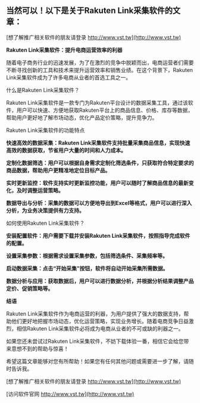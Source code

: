 ## **当然可以！以下是关于Rakuten Link采集软件的文章：**

[想了解推广相关软件的朋友请登录 http://www.vst.tw](http://www.vst.tw)

**Rakuten Link采集软件：提升电商运营效率的利器**

随着电子商务行业的迅速发展，为了在激烈的竞争中脱颖而出，电商运营者们需要不断寻找创新的工具和技术来提升运营效率和销售业绩。在这个背景下，Rakuten Link采集软件成为了许多电商从业者的首选工具之一。

什么是Rakuten Link采集软件？

Rakuten Link采集软件是一款专门为Rakuten平台设计的数据采集工具，通过该软件，用户可以快速、方便地获取Rakuten平台上的商品信息、价格、库存等数据，帮助用户更好地了解市场动态，优化产品定价策略，提升竞争力。

Rakuten Link采集软件的功能特点

**快速高效的数据采集：Rakuten Link采集软件支持批量采集商品信息，实现快速高效的数据获取，节省用户大量的时间和人力成本。**

**定制化数据筛选：用户可以根据自身需求定制化筛选条件，只获取符合特定要求的商品数据，帮助用户更精准地定位目标产品。**

**实时更新监控：软件支持实时更新监控功能，用户可以随时了解商品信息的最新变化，及时调整运营策略。**

**数据导出与分析：采集的数据可以方便地导出到Excel等格式，用户可以进行深入分析，为业务决策提供有力支持。**

如何使用Rakuten Link采集软件？

**安装配置软件：用户需要下载并安装Rakuten Link采集软件，按照指导完成软件的配置。**

**设置采集参数：根据需求设置采集参数，包括筛选条件、采集频率等。**

**启动数据采集：点击“开始采集”按钮，软件将自动开始采集所需数据。**

**数据分析与应用：获取数据后，用户可以进行数据分析，并根据分析结果调整产品定价、促销策略等。**

**结语**

Rakuten Link采集软件作为电商运营的利器，为用户提供了强大的数据支持，帮助他们更好地把握市场动态，优化运营策略，实现业务增长。随着电商竞争日益激烈，相信Rakuten Link采集软件必将成为电商从业者的不可或缺的利器之一。

如果您还未尝试过Rakuten Link采集软件，不妨下载体验一番，相信它会给您带来意想不到的帮助与惊喜！

希望这篇文章能够对您有所帮助！如果您有任何其他问题或需要进一步了解，请随时告诉我。

[想了解推广相关软件的朋友请登录 http://www.vst.tw](http://www.vst.tw)


[访问软件官网 http://www.vst.tw](http://www.vst.tw)
